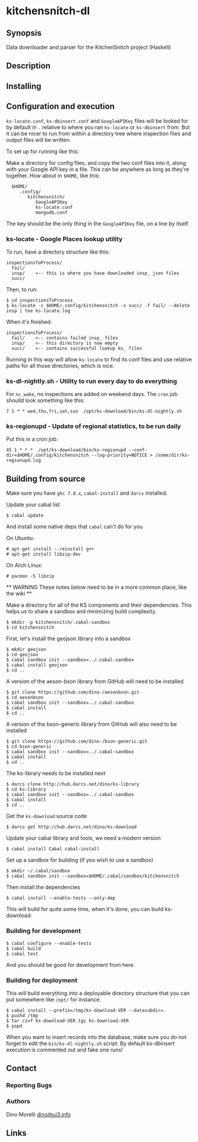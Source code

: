 # kitchensnitch-dl


## Synopsis

Data downloader and parser for the KitchenSnitch project (Haskell)


## Description


## Installing


## Configuration and execution

`ks-locate.conf`, `ks-dbinsert.conf` and `GoogleAPIKey` files will be
looked for by default in `.` relative to where you ran `ks-locate`
or `ks-dbinsert` from. But it can be nicer to run from within
a directory tree where inspection files and output files will
be written.

To set up for running like this:

Make a directory for config files, and copy the two conf files into
it, along with your Google API key in a file. This can be anywhere
as long as they're together. How about in `$HOME`, like this:

      $HOME/
         .config/
            kitchensnitch/
               GoogleAPIKey
               ks-locate.conf
               mongodb.conf

The key should be the only thing in the `GoogleAPIKey` file, on a
line by itself. 


### ks-locate - Google Places lookup utility

To run, have a directory structure like this:

    inspectionsToProcess/
      fail/
      insp/    <-- this is where you have downloaded insp_ json files
      succ/

Then, to run:

    $ cd inspectionsToProcess
    $ ks-locate -c $HOME/.config/kitchensnitch -s succ/ -f fail/ --delete insp | tee ks-locate.log

When it's finished:

    inspectionsToProcess/
      fail/    <-- contains failed insp_ files
      insp/    <-- this directory is now empty
      succ/    <-- contains successful lookup ks_ files

Running in this way will allow `ks-locate` to find its conf files
and use relative paths for all those directories, which is nice.


### ks-dl-nightly.sh - Utility to run every day to do everything

For `nc_wake`, no inspections are added on weekend days. The `cron`
job shoulld look something like this:

    7 1 * * wed,thu,fri,sat,sun  /opt/ks-download/bin/ks-dl-nightly.sh


### ks-regionupd - Update of regional statistics, to be run daily

Put this in a cron job:

    45 1 * * *  /opt/ks-download/bin/ks-regionupd --conf-dir=$HOME/.config/kitchensnitch --log-priority=NOTICE > /some/dir/ks-regionupd.log


## Building from source

Make sure you have `ghc 7.8.x`, `cabal-install` and `darcs` installed.

Update your cabal list

    $ cabal update

And install some native deps that `cabal` can't do for you

On Ubuntu:

    # apt-get install --reinstall g++ 
    # apt-get install libzip-dev

On Arch Linux:

    # pacman -S libzip

** WARNING These notes below need to be in a more common place, like the wiki **

Make a directory for all of the KS components and their dependencies. This helps us to share a sandbox and minimizing build complexity.

    $ mkdir -p kitchensnitch/.cabal-sandbox
    $ cd kitchensnitch

First, let's install the geojson library into a sandbox

    $ mkdir geojson
    $ cd geojson
    $ cabal sandbox init --sandbox=../.cabal-sandbox
    $ cabal install geojson
    $ cd ..

A version of the aeson-bson library from GitHub will need to be installed

    $ git clone https://github.com/dino-/aesonbson.git
    $ cd aesonbson
    $ cabal sandbox init --sandbox=../.cabal-sandbox
    $ cabal install
    $ cd ..

A version of the bson-generic library from GitHub will also need to be installed

    $ git clone https://github.com/dino-/bson-generic.git
    $ cd bson-generic
    $ cabal sandbox init --sandbox=../.cabal-sandbox
    $ cabal install
    $ cd ..

The ks-library needs to be installed next

    $ darcs clone http://hub.darcs.net/dino/ks-library
    $ cd ks-library
    $ cabal sandbox init --sandbox=../.cabal-sandbox
    $ cabal install
    $ cd ..

Get the `ks-download` source code

    $ darcs get http://hub.darcs.net/dino/ks-download

Update your cabal library and tools, we need a modern version

    $ cabal install Cabal cabal-install

Set up a sandbox for building (if you wish to use a sandbox)

    $ mkdir ~/.cabal/sandbox
    $ cabal sandbox init --sandbox=$HOME/.cabal/sandbox/kitchensnitch

Then install the dependencies

    $ cabal install --enable-tests --only-dep

This will build for quite some time, when it's done, you can build
ks-download:


### Building for development

    $ cabal configure --enable-tests
    $ cabal build
    $ cabal test

And you should be good for development from here.


### Building for deployment

This will build everything into a deployable directory structure
that you can put somewhere like `/opt/` for instance.

    $ cabal install --prefix=/tmp/ks-download-VER --datasubdir=.
    $ pushd /tmp
    $ tar czvf ks-download-VER.tgz ks-download-VER
    $ popd

When you want to insert records into the database, make sure you do not forget to edit the `bin/ks-dl-nightly.sh` script. By default ks-dbinsert execution is commented out and fake one runs!


## Contact

### Reporting Bugs

### Authors

Dino Morelli <dino@ui3.info>


## Links
